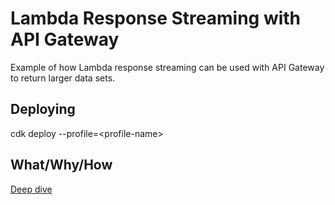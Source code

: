 # Lambda Response Streaming with API Gateway

Example of how Lambda response streaming can be used with API Gateway to return larger data sets.

## Deploying

cdk deploy --profile=\<profile-name\>

## What/Why/How

[Deep dive](https://varunavenkatesh.medium.com/exploring-lambda-response-streaming-with-api-gateway-731dbf66aa53)
